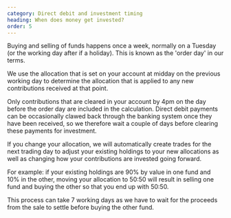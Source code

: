 ```yaml
---
category: Direct debit and investment timing
heading: When does money get invested?
order: 5
---
```


Buying and selling of funds happens once a week, normally on a Tuesday (or the working day after if a holiday). This is known as the 'order day' in our terms.

We use the allocation that is set on your account at midday on the previous working day to determine the allocation that is applied to any new contributions received at that point.

Only contributions that are cleared in your account by 4pm on the day before the order day are included in the calculation. Direct debit payments can be occasionally clawed back through the banking system once they have been received, so we therefore wait a couple of days before clearing these payments for investment.

If you change your allocation, we will automatically create trades for the next trading day to adjust your existing holdings to your new allocations as well as changing how your contributions are invested going forward.

For example: if your existing holdings are 90% by value in one fund and 10% in the other, moving your allocation to 50:50 will result in selling one fund and buying the other so that you end up with 50:50.

This process can take 7 working days as we have to wait for the proceeds from the sale to settle before buying the other fund.